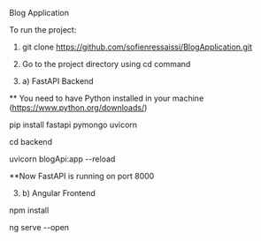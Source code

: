 Blog Application

To run the project:

1) git clone https://github.com/sofienressaissi/BlogApplication.git

2) Go to the project directory using cd command

3) a) FastAPI Backend

** You need to have Python installed in your machine (https://www.python.org/downloads/)

pip install fastapi pymongo uvicorn

cd backend

uvicorn blogApi:app --reload

**Now FastAPI is running on port 8000

3) b) Angular Frontend

npm install

ng serve --open



